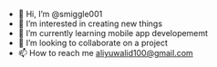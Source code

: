 - 👋 Hi, I’m @smiggle001
- 👀 I’m interested in creating new things
- 🌱 I’m currently learning mobile app developememt
- 💞️ I’m looking to collaborate on a project
- 📫 How to reach me aliyuwalid100@gmail.com

<!---
smiggle001/smiggle001 is a ✨ special ✨ repository because its `README.md` (this file) appears on your GitHub profile.
You can click the Preview link to take a look at your changes.
--->
